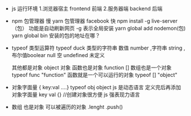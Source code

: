 - js 运行环境
1.浏览器宿主 frontend 前端
2.服务器端 backend 后端
- npm 包管理器   慢
  yarn 包管理器 facebook 快
  npm install -g live-server（包） 功能是自动刷新网页
  -g 表示全局安装
  yarn global add nodemon(包) 
yarn global bin 安装的包的地址在哪？


- typeof 类型运算符
   typeof duck
   类型的字符串
   数值 number ,字符串
   string ,布尔值boolear
   null 空 undefined 未定义

   其他都是对象  object 对象
    函数也是对象 function
    []  数组也是一个对象
    typeof func "function"
    函数就是一个可以运行的对象
    typeof [] "object"
- 对象字面量 { key:val ....}
typeof obj object
js 是动态语言 定义完后再添加
对象字面量 key val {} //创建对象很方便
js 强表现力语言 
- 数组
   也是对象 可以被遍历的对象
   .lenght 
   .push()
